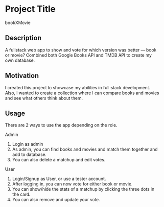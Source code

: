 # Project Title

bookXMovie

## Description

A fullstack web app to show and vote for which version was better — book or movie? Combined both Google Books API and TMDB API to create my own database.

## Motivation

I created this project to showcase my abilities in full stack development. Also, I wanted to create a collection where I can compare books and movies and see what others think about them.

## Usage

There are 2 ways to use the app depending on the role.

Admin

1. Login as admin
2. As admin, you can find books and movies and match them together and add to database.
3. You can also delete a matchup and edit votes.

User

1. Login/Signup as User, or use a tester account.
2. After logging in, you can now vote for either book or movie.
3. You can show/hide the stats of a matchup by clicking the three dots in the card.
4. You can also remove and update your vote.
